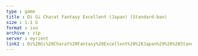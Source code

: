 ```yaml
---
type : game
title : Di Gi Charat Fantasy Excellent (Japan) (Standard-ban)
size : 1.1 G
format : iso
archive : zip
server : myrient
link2 : Di%20Gi%20Charat%20Fantasy%20Excellent%20%28Japan%29%20%28Standard-ban%29
---
```

